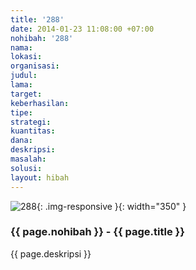 ```yaml
---
title: '288'
date: 2014-01-23 11:08:00 +07:00
nohibah: '288'
nama:
lokasi:
organisasi:
judul:
lama:
target:
keberhasilan:
tipe:
strategi:
kuantitas:
dana:
deskripsi:
masalah:
solusi:
layout: hibah
---
```


![288](/static/img/hibahcms/288.png){: .img-responsive }{: width="350" }

### {{ page.nohibah }} - {{ page.title }}

{{ page.deskripsi }}
